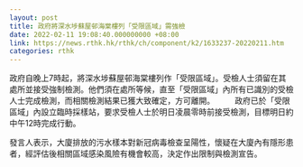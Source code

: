 ```yaml
---
layout: post
title: 政府將深水埗蘇屋邨海棠樓列「受限區域」需強檢
date: 2022-02-11 19:08:40.000000000 +08:00
link: https://news.rthk.hk/rthk/ch/component/k2/1633237-20220211.htm
categories: rthk
---
```


政府自晚上7時起，將深水埗蘇屋邨海棠樓列作「受限區域」。受檢人士須留在其處所並接受強制檢測。他們須在處所等候，直至「受限區域」內所有已識別的受檢人士完成檢測，而相關檢測結果已獲大致確定，方可離開。
　　
政府已於「受限區域」內設立臨時採樣站，要求受檢人士於明日凌晨零時前接受檢測，目標明日約中午12時完成行動。

發言人表示，大廈排放的污水樣本對新冠病毒檢查呈陽性，懷疑在大廈內有隱形患者，經評估後相關區域感染風險有機會較高，決定作出限制與檢測宣告。
